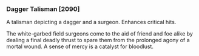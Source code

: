 ### Dagger Talisman [2090]

A talisman depicting a dagger and a surgeon. Enhances critical hits.

The white-garbed field surgeons come to the aid of friend and foe alike by dealing a final deadly thrust to spare them from the prolonged agony of a mortal wound. A sense of mercy is a catalyst for bloodlust.